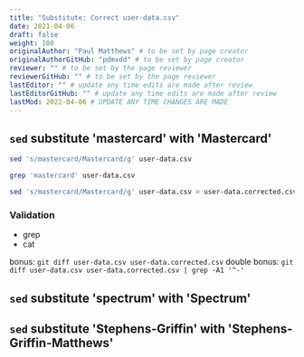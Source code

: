 ```yaml
---
title: "Substitute: Correct user-data.csv"
date: 2021-04-06
draft: false
weight: 100
originalAuthor: "Paul Matthews" # to be set by page creator
originalAuthorGitHub: "pdmxdd" # to be set by page creator
reviewer: "" # to be set by the page reviewer
reviewerGitHub: "" # to be set by the page reviewer
lastEditor: "" # update any time edits are made after review
lastEditorGitHub: "" # update any time edits are made after review
lastMod: 2022-04-06 # UPDATE ANY TIME CHANGES ARE MADE
---
```


## `sed` substitute 'mastercard' with 'Mastercard'

```bash
sed 's/mastercard/Mastercard/g' user-data.csv
```

```bash
grep 'mastercard' user-data.csv
```

```bash
sed 's/mastercard/Mastercard/g' user-data.csv > user-data.corrected.csv
```

### Validation

- grep
- cat

bonus: `git diff user-data.csv user-data.corrected.csv`
double bonus: `git diff user-data.csv user-data.corrected.csv | grep -A1 '^-'`

## `sed` substitute 'spectrum' with 'Spectrum'

## `sed` substitute 'Stephens-Griffin' with 'Stephens-Griffin-Matthews'